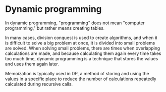 # Dynamic programming

In dynamic programming, "programming" does not mean "computer programming," but rather means creating tables.

In many cases, division conquest is used to create algorithms, and when it is difficult to solve a big problem at once, it is divided into small problems are solved. When solving small problems, there are times when overlapping calculations are made, and because calculating them again every time takes too much time, dynamic programming is a technique that stores the values and uses them again later.

Memoization is typically used in DP, a method of storing and using the values in a specific place to reduce the number of calculations repeatedly calculated during recursive calls.
